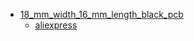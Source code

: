 * [18_mm_width_16_mm_length_black_pcb](18_mm_width_16_mm_length_black_pcb)
  * [aliexpress](18_mm_width_16_mm_length_black_pcb/aliexpress)
